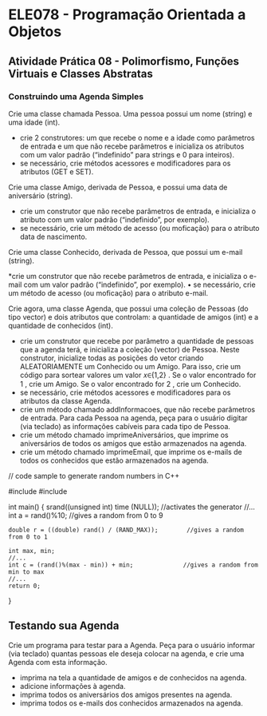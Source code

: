 # ELE078 - Programação Orientada a Objetos
## Atividade Prática 08 - Polimorfismo, Funções Virtuais e Classes Abstratas

### Construindo uma Agenda Simples
Crie uma classe chamada Pessoa. Uma pessoa possui um nome (string) e uma idade (int).

* crie 2 construtores: um que recebe o nome e a idade como parâmetros de entrada e um que não recebe parâmetros e inicializa os atributos com um valor padrão (“indefinido” para strings e 0 para inteiros).
* se necessário, crie métodos acessores e modificadores para os atributos (GET e SET).

Crie uma classe Amigo, derivada de Pessoa, e possui uma data de aniversário (string).

* crie um construtor que não recebe parâmetros de entrada, e inicializa o atributo com um valor padrão (“indefinido”, por exemplo).
* se necessário, crie um método de acesso (ou moficação) para o atributo data de nascimento.
 
Crie uma classe Conhecido, derivada de Pessoa, que possui um e-mail (string).

*crie um construtor que não recebe parâmetros de entrada, e inicializa o e-mail com um valor padrão (“indefinido”, por exemplo). • se necessário, crie um método de acesso (ou moficação) para o atributo e-mail.

Crie agora, uma classe Agenda, que possui uma coleção de Pessoas (do tipo vector) e dois atributos que controlam: a quantidade de amigos (int) e a quantidade de conhecidos (int).

* crie um construtor que recebe por parâmetro a quantidade de pessoas que a agenda terá, e inicializa a coleção (vector) de Pessoa. Neste construtor, inicialize todas as posições do vetor criando ALEATORIAMENTE um Conhecido ou um Amigo. Para isso, crie um código para sortear valores um valor  𝑥∈{1,2} . Se o valor encontrado for  1 , crie um Amigo. Se o valor encontrado for  2 , crie um Conhecido.
* se necessário, crie métodos acessores e modificadores para os atributos da classe Agenda.
* crie um método chamado addInformacoes, que não recebe parâmetros de entrada. Para cada Pessoa na agenda, peça para o usuário digitar (via teclado) as informações cabíveis para cada tipo de Pessoa.
* crie um método chamado imprimeAniversários, que imprime os aniversários de todos os amigos que estão armazenados na agenda.
* crie um método chamado imprimeEmail, que imprime os e-mails de todos os conhecidos que estão armazenados na agenda.

// code sample to generate random numbers in C++

#include <iostream>
#include <ctime>

int main()
{
    srand((unsigned int) time (NULL)); //activates the generator
    //...
    int a = rand()%10;        //gives a random from 0 to 9

    double r = ((double) rand() / (RAND_MAX));        //gives a random from 0 to 1

    int max, min;
    //...
    int c = (rand()%(max - min)) + min;              //gives a random from min to max
    //...
    return 0;
}

## Testando sua Agenda
Crie um programa para testar para a Agenda. Peça para o usuário informar (via teclado) quantas pessoas ele deseja colocar na agenda, e crie uma Agenda com esta informação.

* imprima na tela a quantidade de amigos e de conhecidos na agenda.
* adicione informações à agenda.
* imprima todos os aniversários dos amigos presentes na agenda.
* imprima todos os e-mails dos conhecidos armazenados na agenda.
